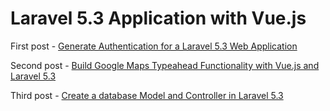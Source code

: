 # Laravel 5.3 Application with Vue.js

First post - [Generate Authentication for a Laravel 5.3 Web Application](https://medium.com/@connorleech/generate-authentication-for-a-laravel-5-3-web-app-384781a5529f#.lt3wnh1tr)

Second post - [Build Google Maps Typeahead Functionality with Vue.js and Laravel 5.3](https://medium.com/@connorleech/build-google-maps-typeahead-functionality-with-vue-js-and-laravel-5-3-b75986c77df1#.vna8lby33)

Third post - [Create a database Model and Controller in Laravel 5.3](https://medium.com/@connorleech/create-a-database-model-and-controller-in-laravel-5-3-b3e15218f6ae#.f3xtwxt4y)